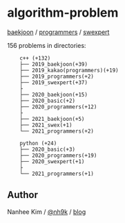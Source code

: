 # algorithm-problem

[baekjoon](https://www.acmicpc.net/) / [programmers](https://programmers.co.kr/learn/challenges) / [swexpert](https://swexpertacademy.com/main/main.do)
  
  
156 problems in directories:

		c++ (+132)
		├── 2019_baekjoon(+39)
		├── 2019_kakao(programmers)(+19)
		├── 2019_programmers(+2)
		├── 2019_swexpert(+37)
		├
		├── 2020_baekjoon(+15)
		├── 2020_basic(+2)
		├── 2020_programmers(+12)
		├
		├── 2021_baekjoon(+5)
		├── 2021_swex(+1)
		└── 2021_programmers(+2)

		python (+24)
		├── 2020_basic(+3)
		├── 2020_programmers(+19)
		├── 2020_swexpert(+1)
		├
		└── 2021_programmers(+1)

## Author
Nanhee Kim / [@nh9k](https://github.com/nh9k) / [blog](https://blog.naver.com/kimnanhee97)
